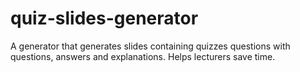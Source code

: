 # quiz-slides-generator
A generator that generates slides containing quizzes questions with questions, answers and explanations. Helps lecturers save time.
